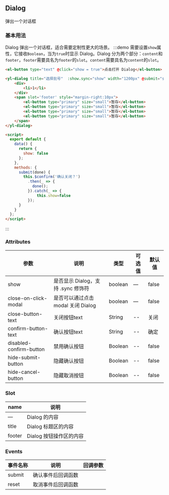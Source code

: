 ## Dialog

弹出一个对话框

### 基本用法

Dialog 弹出一个对话框，适合需要定制性更大的场景。
:::demo 需要设置`show`属性，它接收`Boolean`，当为`true`时显示 Dialog。Dialog 分为两个部分：`content`和`footer`，`footer`需要具名为`footer`的`slot`。`content`需要具名为`content`的`slot`。

```html
<el-button type="text" @click="show = true">点击打开 Dialog</el-button>

<yl-dialog title="选择批号"  :show.sync="show" width="1200px" @submit="submit">
    <div>
        <li>1</li>
    </div>
    <span slot='footer' style="margin-right:10px">
        <el-button type="primary" size="small">暂存</el-button>
        <el-button type="primary" size="small">暂存</el-button>
        <el-button type="primary" size="small">暂存</el-button>
        <el-button type="primary" size="small">暂存</el-button>
    </span>
</yl-dialog>

<script>
  export default {
    data() {
      return {
        show: false
      };
    },
    methods: {
      submit(done) {
        this.$confirm('确认关闭？')
          .then(_ => {
            done();
          }).catch(_ => {
              this.show=false
          });
      }
    }
  };
</script>
```
:::


### Attributes
| 参数      | 说明          | 类型      | 可选值                           | 默认值  |
|---------- |-------------- |---------- |--------------------------------  |-------- |
| show   | 是否显示 Dialog，支持 .sync 修饰符 | boolean | — | false |
| close-on-click-modal | 是否可以通过点击 modal 关闭 Dialog | boolean    | — | false |
| close-button-text  | 关闭按钮text |  String   |  -- | 关闭 |
| confirm-button-text  | 确认按钮text |  String   |  -- | 确定 |
| disabled-confirm-button  | 禁用确认按钮 |  Boolean   |  -- | false |
| hide-submit-button  | 隐藏确认按钮 |  Boolean   |  -- | false |
| hide-cancel-button  | 隐藏取消按钮 |  Boolean   |  -- | false |


### Slot

| name | 说明 |
|------|--------|
| — | Dialog 的内容 |
| title | Dialog 标题区的内容 |
| footer | Dialog 按钮操作区的内容 |

### Events
| 事件名称      | 说明    | 回调参数      |
|---------- |-------- |---------- |
| submit  | 确认事件后回调函数 |   |
| reset | 取消事件后回调函数 |  |